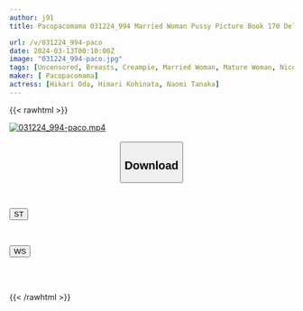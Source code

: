 ```yaml
---
author: j91
title: Pacopacomama 031224_994 Married Woman Pussy Picture Book 170 Deluxe Edition Hikari Oda Himari Kohinata Naomi Tanaka

url: /v/031224_994-paco
date: 2024-03-13T00:10:00Z
image: "031224_994-paco.jpg"
tags: [Uncensored, Breasts, Creampie, Married Woman, Mature Woman, Nice Ass, Sexy Legs, Shaved, Slender]
maker: [ Pacopacomama]
actress: [Hikari Oda, Himari Kohinata, Naomi Tanaka]
---
```



{{< rawhtml >}}

<div class="video" data-videoid="B7LrPZdZd7TyyDv">
    <a href="javascript:;">
        <img src="/v/031224_994-paco/031224_994-paco.jpg" width="WIDTH" height="HEIGHT" alt="031224_994-paco.mp4" loading="lazy">
    </a>
</div>

<script type="text/javascript" src="https://j91.asia/asset/on-demand-st.js"></script>

<br>
  <link rel="stylesheet" href="https://j91.asia/asset/bs5.css">
  
  <center>
  <button class="btn btn-primary" type="button" data-bs-toggle="collapse" data-bs-target=".multi-collapse" aria-expanded="false" aria-controls="multiCollapseExample1 multiCollapseExample2"><h2>Download</h2></button></center>
</p>
<div class="row">
  <div class="col">
    <div class="collapse multi-collapse" id="multiCollapseExample1">
      <div class="card card-body">
	      	      <br>
<div class="buttons">  
<p><a href="https://streamtape.to/v/B7LrPZdZd7TyyDv" target="_blank"><button class="btn-hover color-3"><i class="fa fa-download"></i> ST</button></a></p></div>
    </div>
  </div>
</div>
  <div class="col">
    <div class="collapse multi-collapse" id="multiCollapseExample2">
      <div class="card card-body">
	      <br>
<div class="buttons">
<p><a href="https://wolfstream.tv/iw7geli3o1r4" target="_blank"><button class="btn-hover color-8"><i class="fa fa-download"></i> WS</button></a></p></div>
<br><br>
      </div>
    </div>
  </div>
</div>

{{< /rawhtml >}}